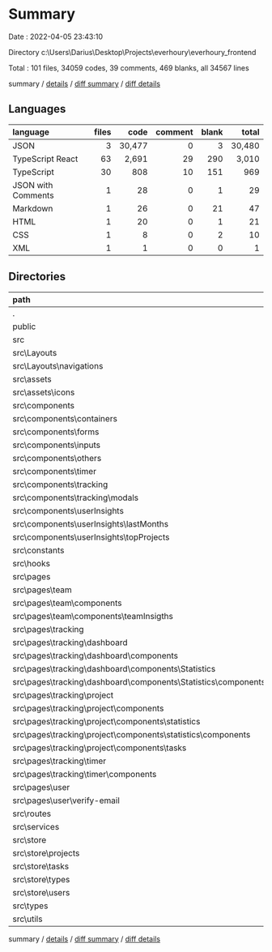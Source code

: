# Summary

Date : 2022-04-05 23:43:10

Directory c:\Users\Darius\Desktop\Projects\everhoury\everhoury_frontend

Total : 101 files,  34059 codes, 39 comments, 469 blanks, all 34567 lines

summary / [details](details.md) / [diff summary](diff.md) / [diff details](diff-details.md)

## Languages
| language | files | code | comment | blank | total |
| :--- | ---: | ---: | ---: | ---: | ---: |
| JSON | 3 | 30,477 | 0 | 3 | 30,480 |
| TypeScript React | 63 | 2,691 | 29 | 290 | 3,010 |
| TypeScript | 30 | 808 | 10 | 151 | 969 |
| JSON with Comments | 1 | 28 | 0 | 1 | 29 |
| Markdown | 1 | 26 | 0 | 21 | 47 |
| HTML | 1 | 20 | 0 | 1 | 21 |
| CSS | 1 | 8 | 0 | 2 | 10 |
| XML | 1 | 1 | 0 | 0 | 1 |

## Directories
| path | files | code | comment | blank | total |
| :--- | ---: | ---: | ---: | ---: | ---: |
| . | 101 | 34,059 | 39 | 469 | 34,567 |
| public | 2 | 45 | 0 | 2 | 47 |
| src | 95 | 3,508 | 39 | 443 | 3,990 |
| src\Layouts | 4 | 173 | 0 | 17 | 190 |
| src\Layouts\navigations | 2 | 148 | 0 | 13 | 161 |
| src\assets | 1 | 1 | 0 | 0 | 1 |
| src\assets\icons | 1 | 1 | 0 | 0 | 1 |
| src\components | 15 | 814 | 1 | 74 | 889 |
| src\components\containers | 1 | 9 | 0 | 3 | 12 |
| src\components\forms | 2 | 162 | 0 | 9 | 171 |
| src\components\inputs | 5 | 294 | 0 | 24 | 318 |
| src\components\others | 3 | 162 | 0 | 17 | 179 |
| src\components\timer | 1 | 51 | 0 | 8 | 59 |
| src\components\tracking | 1 | 28 | 0 | 4 | 32 |
| src\components\tracking\modals | 1 | 28 | 0 | 4 | 32 |
| src\components\userInsights | 2 | 108 | 1 | 9 | 118 |
| src\components\userInsights\lastMonths | 1 | 45 | 1 | 4 | 50 |
| src\components\userInsights\topProjects | 1 | 63 | 0 | 5 | 68 |
| src\constants | 4 | 42 | 0 | 8 | 50 |
| src\hooks | 1 | 18 | 0 | 2 | 20 |
| src\pages | 38 | 1,526 | 28 | 172 | 1,726 |
| src\pages\team | 6 | 198 | 1 | 22 | 221 |
| src\pages\team\components | 5 | 125 | 1 | 14 | 140 |
| src\pages\team\components\teamInsigths | 1 | 4 | 1 | 0 | 5 |
| src\pages\tracking | 30 | 1,265 | 27 | 139 | 1,431 |
| src\pages\tracking\dashboard | 4 | 50 | 0 | 5 | 55 |
| src\pages\tracking\dashboard\components | 3 | 23 | 0 | 3 | 26 |
| src\pages\tracking\dashboard\components\Statistics | 3 | 23 | 0 | 3 | 26 |
| src\pages\tracking\dashboard\components\Statistics\components | 2 | 16 | 0 | 2 | 18 |
| src\pages\tracking\project | 21 | 921 | 0 | 101 | 1,022 |
| src\pages\tracking\project\components | 20 | 827 | 0 | 91 | 918 |
| src\pages\tracking\project\components\statistics | 2 | 6 | 0 | 4 | 10 |
| src\pages\tracking\project\components\statistics\components | 1 | 3 | 0 | 2 | 5 |
| src\pages\tracking\project\components\tasks | 5 | 213 | 0 | 22 | 235 |
| src\pages\tracking\timer | 5 | 294 | 27 | 33 | 354 |
| src\pages\tracking\timer\components | 2 | 99 | 0 | 12 | 111 |
| src\pages\user | 2 | 63 | 0 | 11 | 74 |
| src\pages\user\verify-email | 1 | 40 | 0 | 7 | 47 |
| src\routes | 4 | 146 | 0 | 19 | 165 |
| src\services | 3 | 127 | 0 | 25 | 152 |
| src\store | 17 | 414 | 0 | 84 | 498 |
| src\store\projects | 4 | 72 | 0 | 14 | 86 |
| src\store\tasks | 4 | 101 | 0 | 16 | 117 |
| src\store\types | 3 | 134 | 0 | 36 | 170 |
| src\store\users | 4 | 65 | 0 | 11 | 76 |
| src\types | 1 | 107 | 5 | 9 | 121 |
| src\utils | 3 | 100 | 3 | 22 | 125 |

summary / [details](details.md) / [diff summary](diff.md) / [diff details](diff-details.md)